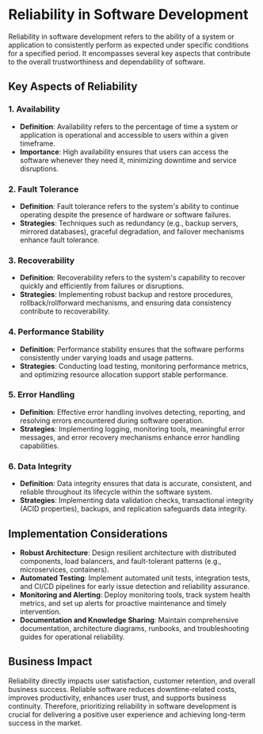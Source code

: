 # Reliability in Software Development

Reliability in software development refers to the ability of a system or application to consistently perform as expected under specific conditions for a specified period. It encompasses several key aspects that contribute to the overall trustworthiness and dependability of software.

## Key Aspects of Reliability

### 1. Availability

- **Definition**: Availability refers to the percentage of time a system or application is operational and accessible to users within a given timeframe.
- **Importance**: High availability ensures that users can access the software whenever they need it, minimizing downtime and service disruptions.

### 2. Fault Tolerance

- **Definition**: Fault tolerance refers to the system's ability to continue operating despite the presence of hardware or software failures.
- **Strategies**: Techniques such as redundancy (e.g., backup servers, mirrored databases), graceful degradation, and failover mechanisms enhance fault tolerance.

### 3. Recoverability

- **Definition**: Recoverability refers to the system's capability to recover quickly and efficiently from failures or disruptions.
- **Strategies**: Implementing robust backup and restore procedures, rollback/rollforward mechanisms, and ensuring data consistency contribute to recoverability.

### 4. Performance Stability

- **Definition**: Performance stability ensures that the software performs consistently under varying loads and usage patterns.
- **Strategies**: Conducting load testing, monitoring performance metrics, and optimizing resource allocation support stable performance.

### 5. Error Handling

- **Definition**: Effective error handling involves detecting, reporting, and resolving errors encountered during software operation.
- **Strategies**: Implementing logging, monitoring tools, meaningful error messages, and error recovery mechanisms enhance error handling capabilities.

### 6. Data Integrity

- **Definition**: Data integrity ensures that data is accurate, consistent, and reliable throughout its lifecycle within the software system.
- **Strategies**: Implementing data validation checks, transactional integrity (ACID properties), backups, and replication safeguards data integrity.

## Implementation Considerations

- **Robust Architecture**: Design resilient architecture with distributed components, load balancers, and fault-tolerant patterns (e.g., microservices, containers).
- **Automated Testing**: Implement automated unit tests, integration tests, and CI/CD pipelines for early issue detection and reliability assurance.
- **Monitoring and Alerting**: Deploy monitoring tools, track system health metrics, and set up alerts for proactive maintenance and timely intervention.
- **Documentation and Knowledge Sharing**: Maintain comprehensive documentation, architecture diagrams, runbooks, and troubleshooting guides for operational reliability.

## Business Impact

Reliability directly impacts user satisfaction, customer retention, and overall business success. Reliable software reduces downtime-related costs, improves productivity, enhances user trust, and supports business continuity. Therefore, prioritizing reliability in software development is crucial for delivering a positive user experience and achieving long-term success in the market.
